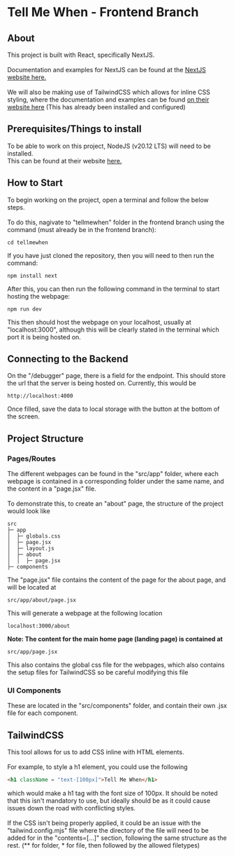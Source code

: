 # Tell Me When - Frontend Branch
## About
This project is built with React, specifically NextJS.<br><br>
Documentation and examples for NextJS can be found at the [NextJS website here.](https://nextjs.org/docs)
<br><br>
We will also be making use of TailwindCSS which allows for inline CSS styling, where the documentation and examples can be found [on their website here](https://tailwindcss.com/docs/installation) (This has already been installed and configured)

## Prerequisites/Things to install
To be able to work on this project, NodeJS (v20.12 LTS) will need to be installed.<br>
This can be found at their website [here.](https://nodejs.org/en)

## How to Start
To begin working on the project, open a terminal and follow the below steps.
<br><br>
To do this, nagivate to "tellmewhen" folder in the frontend branch using the command (must already be in the frontend branch):
```command
cd tellmewhen
```

If you have just cloned the repository, then you will need to then run the command:
```command
npm install next
```
After this, you can then run the following command in the terminal to start hosting the webpage:
```command
npm run dev
```
This then should host the webpage on your localhost, usually at "localhost:3000", although this will be clearly stated in the terminal which port it is being hosted on.<br>

## Connecting to the Backend
On the "/debugger" page, there is a field for the endpoint. This should store the url that the server is being hosted on.
Currently, this would be
```url
http://localhost:4000
```
Once filled, save the data to local storage with the button at the bottom of the screen.
## Project Structure
### Pages/Routes
The different webpages can be found in the "src/app" folder, where each webpage is contained in a corresponding folder under the same name, and the content in a "page.jsx" file.<br><br>
To demonstrate this, to create an "about" page, the structure of the project would look like

```tree
src
├─ app
│  ├─ globals.css
│  ├─ page.jsx
│  ├─ layout.js
│  ├─ about
│  │  ├─ page.jsx
├─ components

```

The "page.jsx" file contains the content of the page for the about page, and will be located at 
```location
src/app/about/page.jsx
```
This will generate a webpage at the following location

```url
localhost:3000/about
```

**Note: The content for the main home page (landing page) is contained at**
```location
src/app/page.jsx
```
This also contains the global css file for the webpages, which also contains the setup files for TailwindCSS so be careful modifying this file
### UI Components
These are located in the "src/components" folder, and contain their own .jsx file for each component.

## TailwindCSS
This tool allows for us to add CSS inline with HTML elements.<br><br>
For example, to style a h1 element, you could use the following
```html
<h1 className = "text-[100px]">Tell Me When</h1>
```
which would make a h1 tag with the font size of 100px. It should be noted that this isn't mandatory to use, but ideally should be as it could cause issues down the road with conflicting styles.<br><br>
If the CSS isn't being properly applied, it could be an issue with the "tailwind.config.mjs" file where the directory of the file will need to be added for in the "contents=[...]" section, following the same structure as the rest. (** for folder, * for file, then followed by the allowed filetypes)